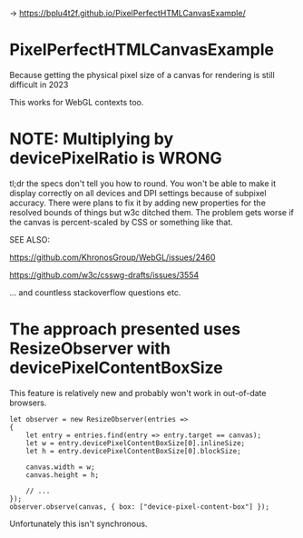 -> https://bplu4t2f.github.io/PixelPerfectHTMLCanvasExample/

# PixelPerfectHTMLCanvasExample
Because getting the physical pixel size of a canvas for rendering is still difficult in 2023

This works for WebGL contexts too.

# NOTE: Multiplying by devicePixelRatio is WRONG

tl;dr the specs don't tell you how to round. You won't be able to make it display correctly on all devices and DPI settings because of subpixel accuracy. There were plans to fix it by adding new properties for the resolved bounds of things but w3c ditched them. The problem gets worse if the canvas is percent-scaled by CSS or something like that.

SEE ALSO:

https://github.com/KhronosGroup/WebGL/issues/2460

https://github.com/w3c/csswg-drafts/issues/3554

... and countless stackoverflow questions etc.

# The approach presented uses ResizeObserver with devicePixelContentBoxSize

This feature is relatively new and probably won't work in out-of-date browsers.

```
let observer = new ResizeObserver(entries =>
{
    let entry = entries.find(entry => entry.target == canvas);
    let w = entry.devicePixelContentBoxSize[0].inlineSize;
    let h = entry.devicePixelContentBoxSize[0].blockSize;

    canvas.width = w;
    canvas.height = h;

    // ...
});
observer.observe(canvas, { box: ["device-pixel-content-box"] });
```

Unfortunately this isn't synchronous.
